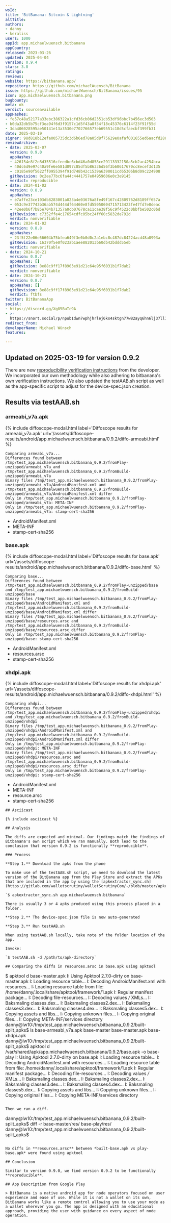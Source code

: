 ```yaml
---
wsId: 
title: 'BitBanana: Bitcoin & Lightning'
altTitle: 
authors:
- danny
- keraliss
users: 1000
appId: app.michaelwuensch.bitbanana
appCountry: 
released: 2023-03-26
updated: 2025-04-04
version: 0.9.4
stars: 3.8
ratings: 
reviews: 
website: https://bitbanana.app/
repository: https://github.com/michaelWuensch/BitBanana
issue: https://github.com/michaelWuensch/BitBanana/issues/95
icon: app.michaelwuensch.bitbanana.png
bugbounty: 
meta: ok
verdict: sourceavailable
appHashes:
- fe57c48a52177a33ebc386322a1cfd36cb06d2351cb53df96bbc7b456ec3d503
- b0da32db5b75cf3ea94f6d3f9157c1d5f43a8f34f18c45376c6114f23f91f55d
- 3da406028595ae50141e13a3530e7702766577eb69551c18d5cfaecbf399fb31
date: 2025-03-19
signer: 98d818b12efa005735dc3d6b6ed78a05d8f75629e0afaf001655ed6aacfd2884
reviewArchive:
- date: 2025-03-07
  version: 0.9.0
  appHashes:
  - 426154e8f2e8d35516cfeedbc6cbd46a0d858ce29113332150a5cb2ac4254bca
  - 40dc6d9e97c40a9fe6e581d097c85df5b86336d56f3b60617670cc8ecef3d135
  - c0185e90f5622ff0955394f91d748b42c1539a6390011cd65306b8d09c224908
  gitRevision: 0c2ee77bc6fa44c4441757e04959606e0c3e9145
  verdict: reproducible
- date: 2024-01-02
  version: 0.8.9
  appHashes:
  - e7affe23ce103db8283001a023a4e03676a8fe49f167c42809762d8189ff657a
  - 053c9e37743b36ab574d444df64460e8fd55050604715713423fe47fd7e8deac
  - 42ee0b6f7b85e704b71357a0cb07678ca11cae38f56c9f4522c0bbfbe502c0bd
  gitRevision: c7352ffe4c17654cdfc05bc24ff60c5832de792d
  verdict: nonverifiable
- date: 2024-01-02
  version: 0.8.8
  appHashes:
  - 23f5f22e06e56604b75bfea649f3e0b0d0c2a1ebc8c487dc84224acd48a8993a
  gitRevision: 16370f5e0f023ab1aee882013b60db42bddd55eb
  verdict: nonverifiable
- date: 2024-10-21
  version: 0.8.7
  appHashes: []
  gitRevision: 8e88c9ff17f8903e91d21c64e95f6031b1f7dab2
  verdict: nonverifiable
- date: 2024-10-21
  version: 0.8.7
  appHashes: []
  gitRevision: 8e88c9ff17f8903e91d21c64e95f6031b1f7dab2
  verdict: ftbfs
twitter: BitBananaApp
social:
- https://discord.gg/Xg85BuTc9A
- >-
  https://snort.social/p/npub1dwn7wphjhrlej6ks4sktgn77w82ayq6hn6lj37ll75tav55nd3vq07xzaj
redirect_from: 
developerName: Michael Wünsch
features: 

---
```


## Updated on 2025-03-19 for version 0.9.2

There are new [reproducibility verification instructions](https://github.com/michaelWuensch/BitBanana/blob/master/docs/REPRODUCE_PLAYSTORE.md) from the developer. We incorporated our own methodology while also adhering to bitbanana's own verification instructions. We also updated the testAAB.sh script as well as the app-specific script to adjust for the device-spec.json creation.

## Results via testAAB.sh

### armeabi_v7a.apk

{% include diffoscope-modal.html label='Diffoscope results for armeabi_v7a.apk' url='/assets/diffoscope-results/android/app.michaelwuensch.bitbanana/0.9.2/diffo-armeabi.html' %}

```
Comparing armeabi_v7a...
Differences found between /tmp/test_app.michaelwuensch.bitbanana_0.9.2/fromPlay-unzipped/armeabi_v7a and /tmp/test_app.michaelwuensch.bitbanana_0.9.2/fromBuild-unzipped/armeabi_v7a
Binary files /tmp/test_app.michaelwuensch.bitbanana_0.9.2/fromPlay-unzipped/armeabi_v7a/AndroidManifest.xml and /tmp/test_app.michaelwuensch.bitbanana_0.9.2/fromBuild-unzipped/armeabi_v7a/AndroidManifest.xml differ
Only in /tmp/test_app.michaelwuensch.bitbanana_0.9.2/fromPlay-unzipped/armeabi_v7a: META-INF
Only in /tmp/test_app.michaelwuensch.bitbanana_0.9.2/fromPlay-unzipped/armeabi_v7a: stamp-cert-sha256
```
- AndroidManifest.xml
- META-INF
- stamp-cert-sha256

### base.apk

{% include diffoscope-modal.html label='Diffoscope results for base.apk' url='/assets/diffoscope-results/android/app.michaelwuensch.bitbanana/0.9.2/diffo-base.html' %}

```
Comparing base...
Differences found between /tmp/test_app.michaelwuensch.bitbanana_0.9.2/fromPlay-unzipped/base and /tmp/test_app.michaelwuensch.bitbanana_0.9.2/fromBuild-unzipped/base
Binary files /tmp/test_app.michaelwuensch.bitbanana_0.9.2/fromPlay-unzipped/base/AndroidManifest.xml and /tmp/test_app.michaelwuensch.bitbanana_0.9.2/fromBuild-unzipped/base/AndroidManifest.xml differ
Binary files /tmp/test_app.michaelwuensch.bitbanana_0.9.2/fromPlay-unzipped/base/resources.arsc and /tmp/test_app.michaelwuensch.bitbanana_0.9.2/fromBuild-unzipped/base/resources.arsc differ
Only in /tmp/test_app.michaelwuensch.bitbanana_0.9.2/fromPlay-unzipped/base: stamp-cert-sha256
```

- AndroidManifest.xml
- resources.arsc
- stamp-cert-sha256

### xhdpi.apk

{% include diffoscope-modal.html label='Diffoscope results for xhdpi.apk' url='/assets/diffoscope-results/android/app.michaelwuensch.bitbanana/0.9.2/diffo-xhdpi.html' %}

```
Comparing xhdpi...
Differences found between /tmp/test_app.michaelwuensch.bitbanana_0.9.2/fromPlay-unzipped/xhdpi and /tmp/test_app.michaelwuensch.bitbanana_0.9.2/fromBuild-unzipped/xhdpi
Binary files /tmp/test_app.michaelwuensch.bitbanana_0.9.2/fromPlay-unzipped/xhdpi/AndroidManifest.xml and /tmp/test_app.michaelwuensch.bitbanana_0.9.2/fromBuild-unzipped/xhdpi/AndroidManifest.xml differ
Only in /tmp/test_app.michaelwuensch.bitbanana_0.9.2/fromPlay-unzipped/xhdpi: META-INF
Binary files /tmp/test_app.michaelwuensch.bitbanana_0.9.2/fromPlay-unzipped/xhdpi/resources.arsc and /tmp/test_app.michaelwuensch.bitbanana_0.9.2/fromBuild-unzipped/xhdpi/resources.arsc differ
Only in /tmp/test_app.michaelwuensch.bitbanana_0.9.2/fromPlay-unzipped/xhdpi: stamp-cert-sha256
```

- AndroidManifest.xml
- META-INF
- resource.arsc
- stamp-cert-sha256

```
## Asciicast

{% include asciicast %}

## Analysis 

The diffs are expected and minimal. Our findings match the findings of Bitbanana's own script which we ran manually. Both lead to the conclusion that version 0.9.2 is functionally **reproducible**.

### Process

**Step 1.** Download the apks from the phone

To make use of the testAAB.sh script, we need to download the latest version of the BitBanana app from the Play Store and extract the APKs that are included in the app by using the [apkextractor_sync.sh](https://gitlab.com/walletscrutiny/walletScrutinyCom/-/blob/master/apkextractor_sync.sh). 

`$ apkextractor_sync.sh app.michaelwuensch.bitbanana`

There is usually 3 or 4 apks produced using this process placed in a folder.

**Step 2.** The device-spec.json file is now auto-generated

**Step 3.** Run testAAB.sh

When using testAAB.sh locally, take note of the folder location of the app.

Invoke:

`$ testAAB.sh -d /path/to/apk-directory`

## Comparing the diffs in resources.arsc in base.apk using apktool

```
$ apktool d base-master.apk 
I: Using Apktool 2.7.0-dirty on base-master.apk
I: Loading resource table...
I: Decoding AndroidManifest.xml with resources...
I: Loading resource table from file: /home/danny/.local/share/apktool/framework/1.apk
I: Regular manifest package...
I: Decoding file-resources...
I: Decoding values */* XMLs...
I: Baksmaling classes.dex...
I: Baksmaling classes2.dex...
I: Baksmaling classes3.dex...
I: Baksmaling classes4.dex...
I: Baksmaling classes5.dex...
I: Copying assets and libs...
I: Copying unknown files...
I: Copying original files...
I: Copying META-INF/services directory
danny@lw10:/tmp/test_app.michaelwuensch.bitbanana_0.9.2/built-split_apks$ ls
base-armeabi_v7a.apk  base-master  base-master.apk  base-xhdpi.apk
danny@lw10:/tmp/test_app.michaelwuensch.bitbanana_0.9.2/built-split_apks$ apktool d /var/shared/apk/app.michaelwuensch.bitbanana/0.9.2/base.apk -o base-play
I: Using Apktool 2.7.0-dirty on base.apk
I: Loading resource table...
I: Decoding AndroidManifest.xml with resources...
I: Loading resource table from file: /home/danny/.local/share/apktool/framework/1.apk
I: Regular manifest package...
I: Decoding file-resources...
I: Decoding values */* XMLs...
I: Baksmaling classes.dex...
I: Baksmaling classes2.dex...
I: Baksmaling classes3.dex...
I: Baksmaling classes4.dex...
I: Baksmaling classes5.dex...
I: Copying assets and libs...
I: Copying unknown files...
I: Copying original files...
I: Copying META-INF/services directory
```

Then we ran a diff.

```
danny@lw10:/tmp/test_app.michaelwuensch.bitbanana_0.9.2/built-split_apks$ diff -r base-master/res/ base-play/res/
danny@lw10:/tmp/test_app.michaelwuensch.bitbanana_0.9.2/built-split_apks$
```

No diffs in **resources.arsc** between *built-base.apk vs play-base.apk* were found using apktool

## Conclusion 

Similar to version 0.9.0, we find version 0.9.2 to be functionally **reproducible**.

## App Description from Google Play

> BitBanana is a native android app for node operators focused on user experience and ease of use. While it is not a wallet on its own, BitBanana works like a remote control allowing you to use your node as a wallet wherever you go. The app is designed with an educational approach, providing the user with guidance on every aspect of node operation.

